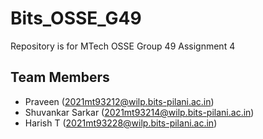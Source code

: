 # Bits_OSSE_G49
Repository is for MTech OSSE Group 49 Assignment 4

## Team Members
* Praveen (2021mt93212@wilp.bits-pilani.ac.in)
* Shuvankar Sarkar (2021mt93214@wilp.bits-pilani.ac.in)
* Harish T (2021mt93228@wilp.bits-pilani.ac.in)
